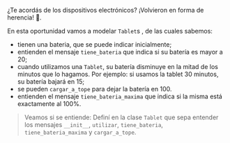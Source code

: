¿Te acordás de los dispositivos electrónicos? ¡Volvieron en forma de herencia! :grimacing:.

En esta oportunidad vamos a modelar `Tablet`s , de las cuales sabemos:

* tienen una bateria, que se puede indicar inicialmente;
* entienden el mensaje `tiene_bateria` que indica si su batería es mayor a 20;
* cuando utilizamos una `Tablet`, su batería disminuye en la mitad de los minutos que lo hagamos. Por ejemplo: si usamos la tablet 30 minutos, su batería bajará en 15;
* se pueden `cargar_a_tope` para dejar la batería en 100. 
* entienden el mensaje `tiene_bateria_maxima` que indica si la misma está exactamente al 100%.

> Veamos si se entiende: Definí en la clase `Tablet` que sepa entender los mensajes `__init__`, `utilizar`, `tiene_bateria`,  `tiene_bateria_maxima` y `cargar_a_tope`.